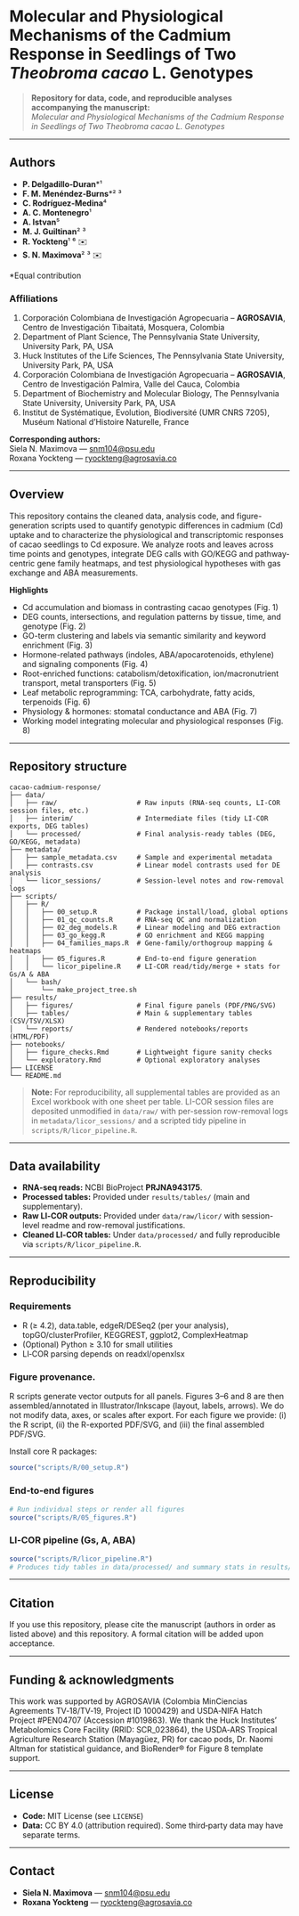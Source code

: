 # Molecular and Physiological Mechanisms of the Cadmium Response in Seedlings of Two *Theobroma cacao* L. Genotypes

> **Repository for data, code, and reproducible analyses accompanying the manuscript:**  
> *Molecular and Physiological Mechanisms of the Cadmium Response in Seedlings of Two Theobroma cacao L. Genotypes*

---

## Authors

- **P. Delgadillo‑Duran**\*¹  
- **F. M. Menéndez‑Burns**\*² ³  
- **C. Rodríguez‑Medina**⁴  
- **A. C. Montenegro**¹  
- **A. Istvan**⁵  
- **M. J. Guiltinan**² ³  
- **R. Yockteng**¹ ⁶ ✉️  
- **S. N. Maximova**² ³ ✉️  

\*Equal contribution

### Affiliations
1. Corporación Colombiana de Investigación Agropecuaria – **AGROSAVIA**, Centro de Investigación Tibaitatá, Mosquera, Colombia  
2. Department of Plant Science, The Pennsylvania State University, University Park, PA, USA  
3. Huck Institutes of the Life Sciences, The Pennsylvania State University, University Park, PA, USA  
4. Corporación Colombiana de Investigación Agropecuaria – **AGROSAVIA**, Centro de Investigación Palmira, Valle del Cauca, Colombia  
5. Department of Biochemistry and Molecular Biology, The Pennsylvania State University, University Park, PA, USA   
6. Institut de Systématique, Evolution, Biodiversité (UMR CNRS 7205), Muséum National d’Histoire Naturelle, France

**Corresponding authors:**  
Siela N. Maximova — <snm104@psu.edu>  
Roxana Yockteng — <ryockteng@agrosavia.co>

---

## Overview

This repository contains the cleaned data, analysis code, and figure-generation scripts used to quantify genotypic differences in cadmium (Cd) uptake and to characterize the physiological and transcriptomic responses of cacao seedlings to Cd exposure. We analyze roots and leaves across time points and genotypes, integrate DEG calls with GO/KEGG and pathway-centric gene family heatmaps, and test physiological hypotheses with gas exchange and ABA measurements.

**Highlights**
- Cd accumulation and biomass in contrasting cacao genotypes (Fig. 1)
- DEG counts, intersections, and regulation patterns by tissue, time, and genotype (Fig. 2)
- GO-term clustering and labels via semantic similarity and keyword enrichment (Fig. 3)
- Hormone-related pathways (indoles, ABA/apocarotenoids, ethylene) and signaling components (Fig. 4)
- Root-enriched functions: catabolism/detoxification, ion/macronutrient transport, metal transporters (Fig. 5)
- Leaf metabolic reprogramming: TCA, carbohydrate, fatty acids, terpenoids (Fig. 6)
- Physiology & hormones: stomatal conductance and ABA (Fig. 7)
- Working model integrating molecular and physiological responses (Fig. 8)

---

## Repository structure

```
cacao-cadmium-response/
├── data/
│   ├── raw/                    # Raw inputs (RNA-seq counts, LI-COR session files, etc.)
│   ├── interim/                # Intermediate files (tidy LI-COR exports, DEG tables)
│   └── processed/              # Final analysis-ready tables (DEG, GO/KEGG, metadata)
├── metadata/
│   ├── sample_metadata.csv     # Sample and experimental metadata
│   ├── contrasts.csv           # Linear model contrasts used for DE analysis
│   └── licor_sessions/         # Session-level notes and row-removal logs
├── scripts/
│   ├── R/
│   │   ├── 00_setup.R          # Package install/load, global options
│   │   ├── 01_qc_counts.R      # RNA-seq QC and normalization
│   │   ├── 02_deg_models.R     # Linear modeling and DEG extraction
│   │   ├── 03_go_kegg.R        # GO enrichment and KEGG mapping
│   │   ├── 04_families_maps.R  # Gene-family/orthogroup mapping & heatmaps
│   │   ├── 05_figures.R        # End-to-end figure generation
│   │   └── licor_pipeline.R    # LI-COR read/tidy/merge + stats for Gs/A & ABA
│   └── bash/
│       └── make_project_tree.sh
├── results/
│   ├── figures/                # Final figure panels (PDF/PNG/SVG)
│   ├── tables/                 # Main & supplementary tables (CSV/TSV/XLSX)
│   └── reports/                # Rendered notebooks/reports (HTML/PDF)
├── notebooks/
│   ├── figure_checks.Rmd       # Lightweight figure sanity checks
│   └── exploratory.Rmd         # Optional exploratory analyses
├── LICENSE
└── README.md
```

> **Note:** For reproducibility, all supplemental tables are provided as an Excel workbook with one sheet per table. LI-COR session files are deposited unmodified in `data/raw/` with per-session row-removal logs in `metadata/licor_sessions/` and a scripted tidy pipeline in `scripts/R/licor_pipeline.R`.

---

## Data availability

- **RNA‑seq reads:** NCBI BioProject **PRJNA943175**.  
- **Processed tables:** Provided under `results/tables/` (main and supplementary).  
- **Raw LI‑COR outputs:** Provided under `data/raw/licor/` with session-level readme and row-removal justifications.  
- **Cleaned LI‑COR tables:** Under `data/processed/` and fully reproducible via `scripts/R/licor_pipeline.R`.

---

## Reproducibility

### Requirements
- R (≥ 4.2), data.table, edgeR/DESeq2 (per your analysis), topGO/clusterProfiler, KEGGREST, ggplot2, ComplexHeatmap
- (Optional) Python ≥ 3.10 for small utilities
- LI‑COR parsing depends on readxl/openxlsx

### Figure provenance.
R scripts generate vector outputs for all panels. Figures 3–6 and 8 are then assembled/annotated in Illustrator/Inkscape (layout, labels, arrows). We do not modify data, axes, or scales after export. For each figure we provide: (i) the R script, (ii) the R-exported PDF/SVG, and (iii) the final assembled PDF/SVG.

Install core R packages:
```r
source("scripts/R/00_setup.R")
```

### End‑to‑end figures
```r
# Run individual steps or render all figures
source("scripts/R/05_figures.R")
```

### LI‑COR pipeline (Gs, A, ABA)
```r
source("scripts/R/licor_pipeline.R")
# Produces tidy tables in data/processed/ and summary stats in results/tables/
```

---

## Citation

If you use this repository, please cite the manuscript (authors in order as listed above) and this repository. A formal citation will be added upon acceptance.

---

## Funding & acknowledgments

This work was supported by AGROSAVIA (Colombia MinCiencias Agreements TV‑18/TV‑19, Project ID 1000429) and USDA‑NIFA Hatch Project #PEN04707 (Accession #1019863). We thank the Huck Institutes’ Metabolomics Core Facility (RRID: SCR_023864), the USDA‑ARS Tropical Agriculture Research Station (Mayagüez, PR) for cacao pods, Dr. Naomi Altman for statistical guidance, and BioRender® for Figure 8 template support.

---

## License

- **Code:** MIT License (see `LICENSE`)  
- **Data:** CC BY 4.0 (attribution required). Some third‑party data may have separate terms.

---

## Contact

- **Siela N. Maximova** — snm104@psu.edu  
- **Roxana Yockteng** — ryockteng@agrosavia.co
